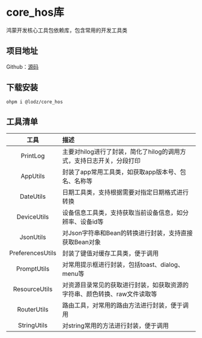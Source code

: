 # core_hos库

鸿蒙开发核心工具包依赖库，包含常用的开发工具类

## 项目地址

Github：[源码](https://github.com/LZ9/AgileDevHOS)

## 下载安装

```
ohpm i @lodz/core_hos
```

## 工具清单

|        工具        | 描述                                      |
|:----------------:|:----------------------------------------|
|     PrintLog     | 主要对hilog进行了封装，简化了hilog的调用方式，支持日志开关，分段打印 |
|     AppUtils     | 封装了app常用工具类，如获取app版本号、包名、名称等            |
|    DateUtils     | 日期工具类，支持根据需要对指定日期格式进行转换                 |
|   DeviceUtils    | 设备信息工具类，支持获取当前设备信息，如分辨率、设备id等           |
|    JsonUtils     | 对Json字符串和Bean的转换进行封装，支持直接获取Bean对象       |
| PreferencesUtils | 封装了键值对缓存工具类，便于调用                        |
|   PromptUtils    | 对常用提示框进行封装，包括toast、dialog、menu等         |
|  ResourceUtils   | 对资源目录常见的获取进行封装，如获取资源的字符串、颜色转换、raw文件读取等  |
|   RouterUtils    | 路由工具，对常用的路由方法进行封装，便于调用                  |
|   StringUtils    | 对string常用的方法进行封装，便于调用                   |      



